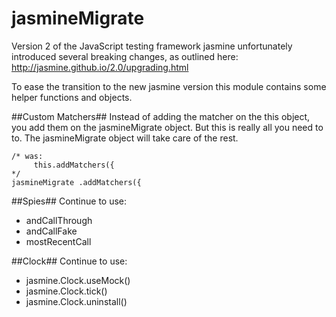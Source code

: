 # jasmineMigrate
Version 2 of the JavaScript testing framework jasmine unfortunately introduced several breaking changes, as outlined here:
http://jasmine.github.io/2.0/upgrading.html


To ease the transition to the new jasmine version this module contains some helper functions and objects.

##Custom Matchers##
Instead of adding the matcher on the this object, you add them on the jasmineMigrate object. But this is really all you need to to. The jasmineMigrate object will take care of the rest.

    /* was:
         this.addMatchers({
    */
    jasmineMigrate .addMatchers({
    
##Spies##
Continue to use:
* andCallThrough
* andCallFake
* mostRecentCall

##Clock##
Continue to use:
* jasmine.Clock.useMock()
* jasmine.Clock.tick()
* jasmine.Clock.uninstall()
